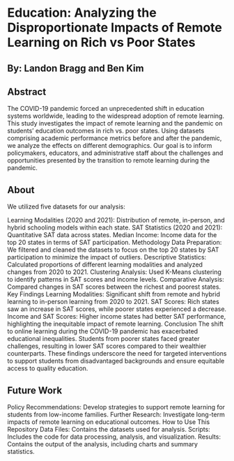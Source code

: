 # Education: Analyzing the Disproportionate Impacts of Remote Learning on Rich vs Poor States
## By: Landon Bragg and Ben Kim
## Abstract
The COVID-19 pandemic forced an unprecedented shift in education systems worldwide, leading to the widespread adoption of remote learning. This study investigates the impact of remote learning and the pandemic on students’ education outcomes in rich vs. poor states. Using datasets comprising academic performance metrics before and after the pandemic, we analyze the effects on different demographics. Our goal is to inform policymakers, educators, and administrative staff about the challenges and opportunities presented by the transition to remote learning during the pandemic.

## About
We utilized five datasets for our analysis:

Learning Modalities (2020 and 2021): Distribution of remote, in-person, and hybrid schooling models within each state.
SAT Statistics (2020 and 2021): Quantitative SAT data across states.
Median Income: Income data for the top 20 states in terms of SAT participation.
Methodology
Data Preparation: We filtered and cleaned the datasets to focus on the top 20 states by SAT participation to minimize the impact of outliers.
Descriptive Statistics: Calculated proportions of different learning modalities and analyzed changes from 2020 to 2021.
Clustering Analysis: Used K-Means clustering to identify patterns in SAT scores and income levels.
Comparative Analysis: Compared changes in SAT scores between the richest and poorest states.
Key Findings
Learning Modalities: Significant shift from remote and hybrid learning to in-person learning from 2020 to 2021.
SAT Scores: Rich states saw an increase in SAT scores, while poorer states experienced a decrease.
Income and SAT Scores: Higher income states had better SAT performance, highlighting the inequitable impact of remote learning.
Conclusion
The shift to online learning during the COVID-19 pandemic has exacerbated educational inequalities. Students from poorer states faced greater challenges, resulting in lower SAT scores compared to their wealthier counterparts. These findings underscore the need for targeted interventions to support students from disadvantaged backgrounds and ensure equitable access to quality education.

## Future Work
Policy Recommendations: Develop strategies to support remote learning for students from low-income families.
Further Research: Investigate long-term impacts of remote learning on educational outcomes.
How to Use This Repository
Data Files: Contains the datasets used for analysis.
Scripts: Includes the code for data processing, analysis, and visualization.
Results: Contains the output of the analysis, including charts and summary statistics.
